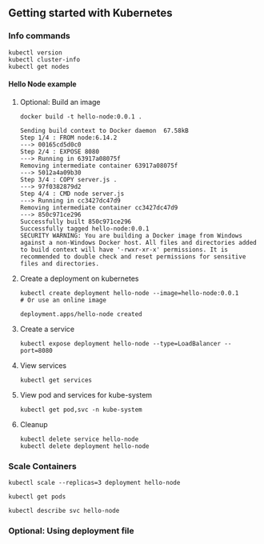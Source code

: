 ## Getting started with Kubernetes

### Info commands

```
kubectl version
kubectl cluster-info
kubectl get nodes
```

#### Hello Node example  

1. Optional: Build an image 
    ```
    docker build -t hello-node:0.0.1 .
    ```
    ```
    Sending build context to Docker daemon  67.58kB
    Step 1/4 : FROM node:6.14.2
    ---> 00165cd5d0c0
    Step 2/4 : EXPOSE 8080
    ---> Running in 63917a08075f
    Removing intermediate container 63917a08075f
    ---> 5012a4a09b30
    Step 3/4 : COPY server.js .
    ---> 97f0382879d2
    Step 4/4 : CMD node server.js
    ---> Running in cc3427dc47d9
    Removing intermediate container cc3427dc47d9
    ---> 850c971ce296
    Successfully built 850c971ce296
    Successfully tagged hello-node:0.0.1
    SECURITY WARNING: You are building a Docker image from Windows against a non-Windows Docker host. All files and directories added to build context will have '-rwxr-xr-x' permissions. It is recommended to double check and reset permissions for sensitive files and directories.
    ```
2. Create a deployment on kubernetes
    ```
    kubectl create deployment hello-node --image=hello-node:0.0.1 
    # Or use an online image
    ```
    ```
    deployment.apps/hello-node created
    ```
3. Create a service
    ```
    kubectl expose deployment hello-node --type=LoadBalancer --port=8080
    ```
4. View services
    ```
    kubectl get services
    ```
5. View pod and services for kube-system
    ```
    kubectl get pod,svc -n kube-system
    ```
6. Cleanup
    ```
    kubectl delete service hello-node
    kubectl delete deployment hello-node
    ```

### Scale Containers
```
kubectl scale --replicas=3 deployment hello-node
```

```
kubectl get pods
```

```
kubectl describe svc hello-node
```

### Optional: Using deployment file